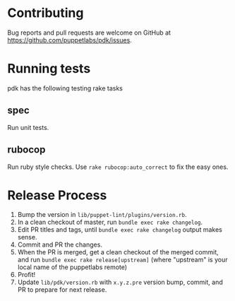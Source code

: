 # Contributing

Bug reports and pull requests are welcome on GitHub at https://github.com/puppetlabs/pdk/issues.

# Running tests

pdk has the following testing rake tasks

## spec

Run unit tests.

## rubocop

Run ruby style checks. Use `rake rubocop:auto_correct` to fix the easy ones.

# Release Process

1. Bump the version in `lib/puppet-lint/plugins/version.rb`.
1. In a clean checkout of master, run `bundle exec rake changelog`.
1. Edit PR titles and tags, until `bundle exec rake changelog` output makes sense.
1. Commit and PR the changes.
1. When the PR is merged, get a clean checkout of the merged commit, and run `bundle exec rake release[upstream]` (where "upstream" is your local name of the puppetlabs remote)
1. Profit!
1. Update `lib/pdk/version.rb` with `x.y.z.pre` version bump, commit, and PR to prepare for next release.

